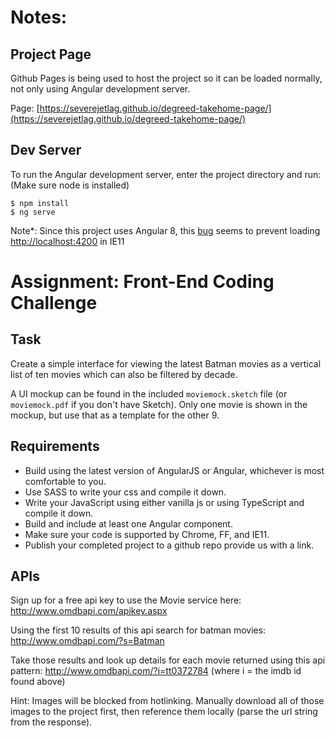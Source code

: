 # Notes: 

## Project Page

Github Pages is being used to host the project so it can be loaded normally, not only using Angular development server. 

Page: [https://severejetlag.github.io/degreed-takehome-page/](https://severejetlag.github.io/degreed-takehome-page/)

## Dev Server

To run the Angular development server, enter the project directory and run: (Make sure node is installed)

```
$ npm install 
$ ng serve
```

Note*: Since this project uses Angular 8, this [bug](https://github.com/angular/angular-cli/issues/14455) seems to prevent loading [http://localhost:4200](http://localhost:4200) in IE11

# Assignment: Front-End Coding Challenge

## Task

Create a simple interface for viewing the latest Batman movies as a vertical list of ten movies which can also be filtered by decade.

A UI mockup can be found in the included `moviemock.sketch` file (or `moviemock.pdf` if you don't have Sketch).
Only one movie is shown in the mockup, but use that as a template for the other 9.

## Requirements
* Build using the latest version of AngularJS or Angular, whichever is most comfortable to you.
* Use SASS to write your css and compile it down.
* Write your JavaScript using either vanilla js or using TypeScript and compile it down.
* Build and include at least one Angular component.
* Make sure your code is supported by Chrome, FF, and IE11.
* Publish your completed project to a github repo provide us with a link.

## APIs

Sign up for a free api key to use the Movie service here:
http://www.omdbapi.com/apikey.aspx

Using the first 10 results of this api search for batman movies:
http://www.omdbapi.com/?s=Batman

Take those results and look up details for each movie returned using this api pattern:
http://www.omdbapi.com/?i=tt0372784 (where i = the imdb id found above)

Hint: Images will be blocked from hotlinking. Manually download all of those images to the project first, then reference them locally (parse the url string from the response).
